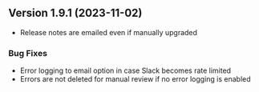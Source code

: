  ## Version 1.9.1 (2023-11-02)
 - Release notes are emailed even if manually upgraded

 ### Bug Fixes
 - Error logging to email option in case Slack becomes rate limited
 - Errors are not deleted for manual review if no error logging is enabled
